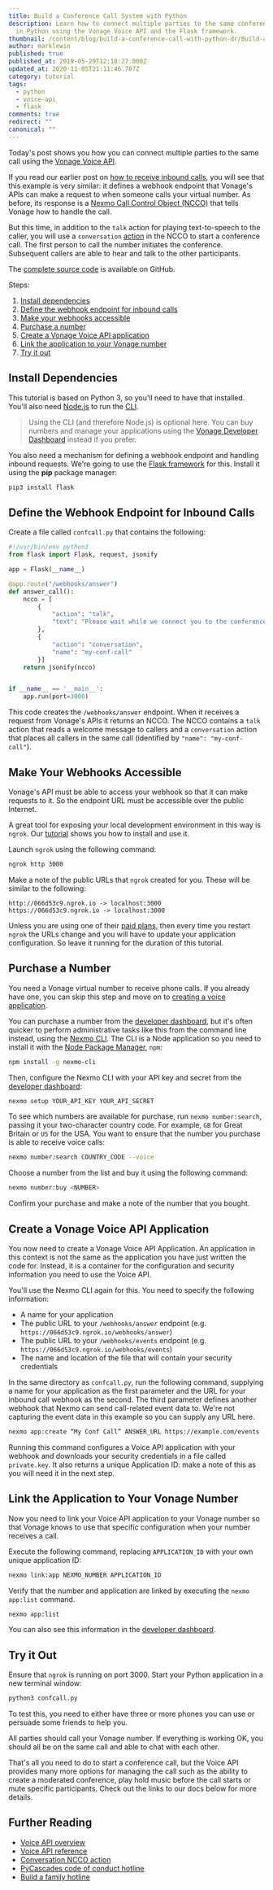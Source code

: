 ```yaml
---
title: Build a Conference Call System with Python
description: Learn how to connect multiple parties to the same conference call
  in Python using the Vonage Voice API and the Flask framework.
thumbnail: /content/blog/build-a-conference-call-with-python-dr/Build-a-Conference-Call-with-Python.png
author: marklewin
published: true
published_at: 2019-05-29T12:18:27.000Z
updated_at: 2020-11-05T21:11:46.707Z
category: tutorial
tags:
  - python
  - voice-api
  - flask
comments: true
redirect: ""
canonical: ""
---
```


Today's post shows you how you can connect multiple parties to the same call using the [Vonage Voice API](https://developer.nexmo.com/voice/voice-api/overview).

If you read our earlier post on [how to receive inbound calls](https://www.nexmo.com/blog/2019/03/28/handling-inbound-calls-with-python-dr/), you will see that this example is very similar: it defines a webhook endpoint that Vonage's APIs can make a request to when someone calls your virtual number. As before, its response is a [Nexmo Call Control Object (NCCO)](https://developer.nexmo.com/voice/voice-api/ncco-reference) that tells Vonage how to handle the call.

But this time, in addition to the `talk` action for playing text-to-speech to the caller, you will use a `conversation` [action](https://developer.nexmo.com/voice/voice-api/ncco-reference#conversation) in the NCCO to start a conference call. The first person to call the number initiates the conference. Subsequent callers are able to hear and talk to the other participants. 

The [complete source code](https://github.com/Vonage/vonage-python-code-snippets/blob/master/voice/connect-callers-to-a-conference.py) is available on GitHub.

Steps:

1. [Install dependencies](#install-dependencies)
2. [Define the webhook endpoint for inbound calls](#define-the-webhook-endpoint-for-inbound-calls)
3. [Make your webhooks accessible](#make-your-webhooks-accessible)
4. [Purchase a number](#purchase-a-number)
5. [Create a Vonage Voice API application](#create-a-vonage-voice-api-application)
6. [Link the application to your Vonage number](#link-the-application-to-your-vonage-number)
7. [Try it out](#try-it-out)


<h2 id="install-dependencies">Install Dependencies</h2>

This tutorial is based on Python 3, so you'll need to have that installed. You'll also need [Node.js](https://nodejs.org/en/) to run the [CLI](https://github.com/Nexmo/nexmo-cli).

> Using the CLI (and therefore Node.js) is optional here. You can buy numbers and manage your applications using the [Vonage Developer Dashboard](https://dashboard.nexmo.com/) instead if you prefer.

You also need a mechanism for defining a webhook endpoint and handling inbound requests. We're going to use the [Flask framework](http://flask.pocoo.org/) for this. Install it using the **pip** package manager:

```bash
pip3 install flask
```

<h2 id="define-the-webhook-endpoint-for-inbound-calls">Define the Webhook Endpoint for Inbound Calls</h2>

Create a file called `confcall.py` that contains the following:

```python
#!/usr/bin/env python3
from flask import Flask, request, jsonify

app = Flask(__name__)

@app.route("/webhooks/answer")
def answer_call():
    ncco = [
        {
            "action": "talk",
            "text": "Please wait while we connect you to the conference"
        },
        {
            "action": "conversation",
            "name": "my-conf-call"
        }]
    return jsonify(ncco)


if __name__ == '__main__':
    app.run(port=3000)
```

This code creates the `/webhooks/answer` endpoint. When it receives a request from Vonage's APIs it returns an NCCO. The NCCO contains a `talk` action that reads a welcome message to callers and a `conversation` action that places all callers in the same call (identified by `"name": "my-conf-call"`).

<h2 id="make-your-webhooks-accessible">Make Your Webhooks Accessible</h2>

Vonage's API must be able to access your webhook so that it can make requests to it. So the endpoint URL must be accessible over the public Internet.

A great tool for exposing your local development environment in this way is `ngrok`. Our [tutorial](https://www.nexmo.com/blog/2017/07/04/local-development-nexmo-ngrok-tunnel-dr/) shows you how to install and use it.

Launch `ngrok` using the following command:

```bash
ngrok http 3000
```

Make a note of the public URLs that `ngrok` created for you. These will be similar to the following:

```
http://066d53c9.ngrok.io -> localhost:3000
https://066d53c9.ngrok.io -> localhost:3000
```

Unless you are using one of their [paid plans](https://ngrok.com/pricing), then every time you restart `ngrok` the URLs change and you will have to update your application configuration. So leave it running for the duration of this tutorial. 

<h2 id="purchase-a-number">Purchase a Number</h2>

You need a Vonage virtual number to receive phone calls. If you already have one, you can skip this step and move on to [creating a voice application](#create-a-nexmo-voice-api-application).

You can purchase a number from the [developer dashboard](https://dashboard.nexmo.com/buy-numbers), but it's often quicker to perform administrative tasks like this from the command line instead, using the [Nexmo CLI](https://github.com/Nexmo/nexmo-cli). The CLI is a Node application so you need to install it with the [Node Package Manager](https://www.npmjs.com/get-npm), `npm`:

```bash
npm install -g nexmo-cli
```

Then, configure the Nexmo CLI with your API key and secret from the [developer dashboard](https://dashboard.nexmo.com):

```bash
nexmo setup YOUR_API_KEY YOUR_API_SECRET
```

To see which numbers are available for purchase, run `nexmo number:search`, passing it your two-character country code. For example, `GB` for Great Britain or `US` for the USA. You want to ensure that the number you purchase is able to receive voice calls:

```bash
nexmo number:search COUNTRY_CODE --voice
```

Choose a number from the list and buy it using the following command:

```bash
nexmo number:buy <NUMBER>
```

Confirm your purchase and make a note of the number that you bought.

<h2 id="create-a-vonage-voice-api-application">Create a Vonage Voice API Application</h2>

You now need to create a Vonage Voice API Application. An application in this context is not the same as the application you have just written the code for. Instead, it is a container for the configuration and security information you need to use the Voice API.

You'll use the Nexmo CLI again for this. You need to specify the following information:

* A name for your application
* The public URL to your `/webhooks/answer` endpoint (e.g. `https://066d53c9.ngrok.io/webhooks/answer`)
* The public URL to your `/webhooks/events` endpoint (e.g. `https://066d53c9.ngrok.io/webhooks/events`)
* The name and location of the file that will contain your security credentials

In the same directory as  `confcall.py`, run the following command, supplying a name for your application as the first parameter and the URL for your inbound call webhook as the second. The third parameter defines another webhook that Nexmo can send call-related event data to. We're not capturing the event data in this example so you can supply any URL here.

```bash
nexmo app:create “My Conf Call” ANSWER_URL https://example.com/events --keyfile private.key
```

Running this command configures a Voice API application with your webhook and downloads your security credentials in a file called `private.key`. It also returns a unique Application ID: make a note of this as you will need it in the next step.

<h2 id="link-the-application-to-your-vonage-number">Link the Application to Your Vonage Number</h2>

Now you need to link your Voice API application to your Vonage number so that Vonage knows to use that specific configuration when your number receives a call.

Execute the following command, replacing `APPLICATION_ID` with your own unique application ID:

```bash
nexmo link:app NEXMO_NUMBER APPLICATION_ID
```

Verify that the number and application are linked by executing the `nexmo app:list` command. 

```bash
nexmo app:list 
```

You can also see this information in the [developer dashboard](https://dashboard.nexmo.com).


<h2 id="try-it-out">Try it Out</h2>

Ensure that `ngrok` is running on port 3000. Start your Python application in a new terminal window:

```bash
python3 confcall.py
```

To test this, you need to either have three or more phones you can use or persuade some friends to help you.

All parties should call your Vonage number. If everything is working OK, you should all be on the same call and able to chat with each other.

That's all you need to do to start a conference call, but the Voice API provides many more options for managing the call such as the ability to create a moderated conference, play hold music before the call starts or mute specific participants. Check out the links to our docs below for more details.

## Further Reading

- [Voice API overview](https://developer.nexmo.com/voice/voice-api/overview)
- [Voice API reference](https://developer.nexmo.com/api/voice)
- [Conversation NCCO action](https://developer.nexmo.com/voice/voice-api/ncco-reference#conversation)
- [PyCascades code of conduct hotline](https://www.nexmo.com/blog/2018/11/20/build-a-family-hotline-dr/)
- [Build a family hotline](https://www.nexmo.com/blog/2018/11/20/build-a-family-hotline-dr/)